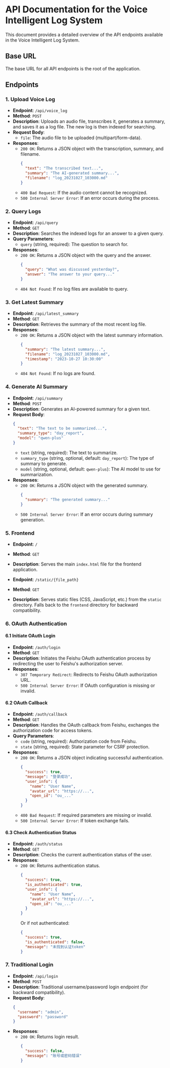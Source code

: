 # API Documentation for the Voice Intelligent Log System

This document provides a detailed overview of the API endpoints available in the Voice Intelligent Log System. 

## Base URL

The base URL for all API endpoints is the root of the application.

## Endpoints

### 1. Upload Voice Log

- **Endpoint**: `/api/voice_log`
- **Method**: `POST`
- **Description**: Uploads an audio file, transcribes it, generates a summary, and saves it as a log file. The new log is then indexed for searching.
- **Request Body**:
  - `file`: The audio file to be uploaded (multipart/form-data).
- **Responses**:
  - `200 OK`: Returns a JSON object with the transcription, summary, and filename.
    ```json
    {
      "text": "The transcribed text...",
      "summary": "The AI-generated summary...",
      "filename": "log_20231027_103000.md"
    }
    ```
  - `400 Bad Request`: If the audio content cannot be recognized.
  - `500 Internal Server Error`: If an error occurs during the process.

### 2. Query Logs

- **Endpoint**: `/api/query`
- **Method**: `GET`
- **Description**: Searches the indexed logs for an answer to a given query.
- **Query Parameters**:
  - `query` (string, required): The question to search for.
- **Responses**:
  - `200 OK`: Returns a JSON object with the query and the answer.
    ```json
    {
      "query": "What was discussed yesterday?",
      "answer": "The answer to your query..."
    }
    ```
  - `404 Not Found`: If no log files are available to query.

### 3. Get Latest Summary

- **Endpoint**: `/api/latest_summary`
- **Method**: `GET`
- **Description**: Retrieves the summary of the most recent log file.
- **Responses**:
  - `200 OK`: Returns a JSON object with the latest summary information.
    ```json
    {
      "summary": "The latest summary...",
      "filename": "log_20231027_103000.md",
      "timestamp": "2023-10-27 10:30:00"
    }
    ```
  - `404 Not Found`: If no logs are found.

### 4. Generate AI Summary

- **Endpoint**: `/api/summary`
- **Method**: `POST`
- **Description**: Generates an AI-powered summary for a given text.
- **Request Body**:
  ```json
  {
    "text": "The text to be summarized...",
    "summary_type": "day_report",
    "model": "qwen-plus"
  }
  ```
  - `text` (string, required): The text to summarize.
  - `summary_type` (string, optional, default: `day_report`): The type of summary to generate. 
  - `model` (string, optional, default: `qwen-plus`): The AI model to use for summarization.
- **Responses**:
  - `200 OK`: Returns a JSON object with the generated summary.
    ```json
    {
      "summary": "The generated summary..."
    }
    ```
  - `500 Internal Server Error`: If an error occurs during summary generation.

### 5. Frontend

- **Endpoint**: `/`
- **Method**: `GET`
- **Description**: Serves the main `index.html` file for the frontend application.

- **Endpoint**: `/static/{file_path}`
- **Method**: `GET`
- **Description**: Serves static files (CSS, JavaScript, etc.) from the `static` directory. Falls back to the `frontend` directory for backward compatibility.

### 6. OAuth Authentication

#### 6.1 Initiate OAuth Login

- **Endpoint**: `/auth/login`
- **Method**: `GET`
- **Description**: Initiates the Feishu OAuth authentication process by redirecting the user to Feishu's authorization server.
- **Responses**:
  - `307 Temporary Redirect`: Redirects to Feishu OAuth authorization URL.
  - `500 Internal Server Error`: If OAuth configuration is missing or invalid.

#### 6.2 OAuth Callback

- **Endpoint**: `/auth/callback`
- **Method**: `GET`
- **Description**: Handles the OAuth callback from Feishu, exchanges the authorization code for access tokens.
- **Query Parameters**:
  - `code` (string, required): Authorization code from Feishu.
  - `state` (string, required): State parameter for CSRF protection.
- **Responses**:
  - `200 OK`: Returns a JSON object indicating successful authentication.
    ```json
    {
      "success": true,
      "message": "登录成功",
      "user_info": {
        "name": "User Name",
        "avatar_url": "https://...",
        "open_id": "ou_..."
      }
    }
    ```
  - `400 Bad Request`: If required parameters are missing or invalid.
  - `500 Internal Server Error`: If token exchange fails.

#### 6.3 Check Authentication Status

- **Endpoint**: `/auth/status`
- **Method**: `GET`
- **Description**: Checks the current authentication status of the user.
- **Responses**:
  - `200 OK`: Returns authentication status.
    ```json
    {
      "success": true,
      "is_authenticated": true,
      "user_info": {
        "name": "User Name",
        "avatar_url": "https://...",
        "open_id": "ou_..."
      }
    }
    ```
    Or if not authenticated:
    ```json
    {
      "success": true,
      "is_authenticated": false,
      "message": "未找到认证token"
    }
    ```

### 7. Traditional Login

- **Endpoint**: `/api/login`
- **Method**: `POST`
- **Description**: Traditional username/password login endpoint (for backward compatibility).
- **Request Body**:
  ```json
  {
    "username": "admin",
    "password": "password"
  }
  ```
- **Responses**:
  - `200 OK`: Returns login result.
    ```json
    {
      "success": false,
      "message": "账号或密码错误"
    }
    ```
